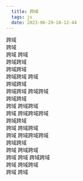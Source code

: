 ```yaml
---
  title: 跨域
  tags: js
  date: 2023-06-29-18-12-44
---
```

  
跨域  
跨域  
跨域  跨域  
跨域跨域  
跨域跨域  
跨域跨域   跨域  
跨域跨域  
跨域跨域  跨域跨域  
跨域跨域  
跨域
跨域跨域  
跨域
跨域跨域跨域  
跨域跨域  
跨域
跨域跨域  
跨域
跨域跨域跨域  
跨域跨域  
跨域
跨域跨域  
跨域
跨域
跨域跨域  
跨域
跨域跨域  
跨域
跨域